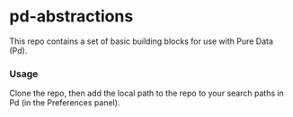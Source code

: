 pd-abstractions
===============

This repo contains a set of basic building blocks for use with Pure Data (Pd).

### Usage

Clone the repo, then add the local path to the repo to your search paths in Pd (in the Preferences panel).
